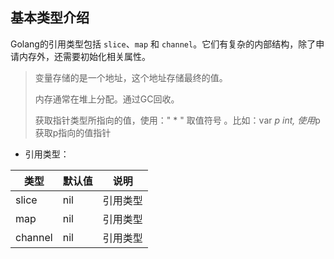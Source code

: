 ## 基本类型介绍
Golang的引用类型包括 `slice`、`map` 和 `channel`。它们有复杂的内部结构，除了申请内存外，还需要初始化相关属性。
> 变量存储的是一个地址，这个地址存储最终的值。
>
> 内存通常在堆上分配。通过GC回收。
>
>获取指针类型所指向的值，使用：" * " 取值符号 。比如：var *p int, 使用*p获取p指向的值指针


- 引用类型：

|类型	|默认值	|说明
|-------|------------|-----
|slice		| nil | 引用类型
|map		| nil | 引用类型
|channel	| nil | 引用类型
